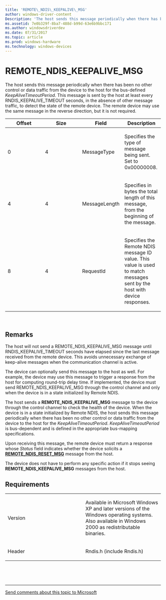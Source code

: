 ```yaml
---
title: 'REMOTE\_NDIS\_KEEPALIVE\_MSG'
author: windows-driver-content
Description: 'The host sends this message periodically when there has been no other control or data traffic from the device to the host for the bus-defined KeepAliveTimeoutPeriod.'
ms.assetid: 7e0b329f-8ba7-488d-b99d-63e6b9bbc171
ms.author: windowsdriverdev
ms.date: 07/31/2017
ms.topic: article
ms.prod: windows-hardware
ms.technology: windows-devices
---
```


# REMOTE\_NDIS\_KEEPALIVE\_MSG


The host sends this message periodically when there has been no other control or data traffic from the device to the host for the bus-defined *KeepAliveTimeoutPeriod*. This message is sent by the host at least every RNDIS\_KEEPALIVE\_TIMEOUT seconds, in the absence of other message traffic, to detect the state of the remote device. The remote device may use the same message in the reverse direction, but it is not required.

<table>
<colgroup>
<col width="25%" />
<col width="25%" />
<col width="25%" />
<col width="25%" />
</colgroup>
<thead>
<tr class="header">
<th>Offset</th>
<th>Size</th>
<th>Field</th>
<th>Description</th>
</tr>
</thead>
<tbody>
<tr class="odd">
<td><p>0</p></td>
<td><p>4</p></td>
<td><p>MessageType</p></td>
<td><p>Specifies the type of message being sent. Set to 0x00000008.</p></td>
</tr>
<tr class="even">
<td><p>4</p></td>
<td><p>4</p></td>
<td><p>MessageLength</p></td>
<td><p>Specifies in bytes the total length of this message, from the beginning of the message.</p></td>
</tr>
<tr class="odd">
<td><p>8</p></td>
<td><p>4</p></td>
<td><p>RequestId</p></td>
<td><p>Specifies the Remote NDIS message ID value. This value is used to match messages sent by the host with device responses.</p></td>
</tr>
</tbody>
</table>

 

Remarks
-------

The host will not send a REMOTE\_NDIS\_KEEPALIVE\_MSG message until RNDIS\_KEEPALIVE\_TIMEOUT seconds have elapsed since the last message received from the remote device. This avoids unnecessary exchange of keep-alive messages when the communication channel is active.

The device can optionally send this message to the host as well. For example, the device may use this message to trigger a response from the host for computing round-trip delay time. If implemented, the device must send REMOTE\_NDIS\_KEEPALIVE\_MSG through the control channel and only when the device is in a state initialized by Remote NDIS.

The host sends a **REMOTE\_NDIS\_KEEPALIVE\_MSG** message to the device through the control channel to check the health of the device. When the device is in a state initialized by Remote NDIS, the host sends this message periodically when there has been no other control or data traffic from the device to the host for the *KeepAliveTimeoutPeriod*. *KeepAliveTimeoutPeriod* is bus-dependent and is defined in the appropriate bus-mapping specifications.

Upon receiving this message, the remote device must return a response whose *Status* field indicates whether the device solicits a [**REMOTE\_NDIS\_RESET\_MSG**](remote-ndis-reset-msg.md) message from the host.

The device does not have to perform any specific action if it stops seeing **REMOTE\_NDIS\_KEEPALIVE\_MSG** messages from the host.

Requirements
------------

<table>
<colgroup>
<col width="50%" />
<col width="50%" />
</colgroup>
<tbody>
<tr class="odd">
<td><p>Version</p></td>
<td><p>Available in Microsoft Windows XP and later versions of the Windows operating systems. Also available in Windows 2000 as redistributable binaries.</p></td>
</tr>
<tr class="even">
<td><p>Header</p></td>
<td>Rndis.h (include Rndis.h)</td>
</tr>
</tbody>
</table>

 

 


--------------------
[Send comments about this topic to Microsoft](mailto:wsddocfb@microsoft.com?subject=Documentation%20feedback%20%5Bnetvista\netvista%5D:%20REMOTE_NDIS_KEEPALIVE_MSG%20%20RELEASE:%20%287/31/2017%29&body=%0A%0APRIVACY%20STATEMENT%0A%0AWe%20use%20your%20feedback%20to%20improve%20the%20documentation.%20We%20don't%20use%20your%20email%20address%20for%20any%20other%20purpose,%20and%20we'll%20remove%20your%20email%20address%20from%20our%20system%20after%20the%20issue%20that%20you're%20reporting%20is%20fixed.%20While%20we're%20working%20to%20fix%20this%20issue,%20we%20might%20send%20you%20an%20email%20message%20to%20ask%20for%20more%20info.%20Later,%20we%20might%20also%20send%20you%20an%20email%20message%20to%20let%20you%20know%20that%20we've%20addressed%20your%20feedback.%0A%0AFor%20more%20info%20about%20Microsoft's%20privacy%20policy,%20see%20http://privacy.microsoft.com/en-us/default.aspx. "Send comments about this topic to Microsoft")


